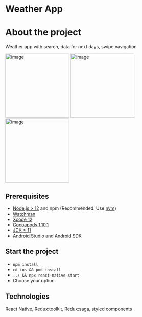 # Weather App

# About the project

Weather app with search, data for next days, swipe navigation

<img width="200" alt="image" src="https://github.com/matvii1/nativetest/assets/101810764/53b89d85-1022-4016-adc8-b619b605a50e">
<img width="200" alt="image" src="https://github.com/matvii1/nativetest/assets/101810764/acd2f17f-8159-4328-ad79-c8407dc449fc">
<img width="200" alt="image" src="https://github.com/matvii1/nativetest/assets/101810764/16e93229-9fed-4232-909b-e5b32edaa64f">

## Prerequisites

- [Node.js > 12](https://nodejs.org) and npm (Recommended: Use [nvm](https://github.com/nvm-sh/nvm))
- [Watchman](https://facebook.github.io/watchman)
- [Xcode 12](https://developer.apple.com/xcode)
- [Cocoapods 1.10.1](https://cocoapods.org)
- [JDK > 11](https://www.oracle.com/java/technologies/javase-jdk11-downloads.html)
- [Android Studio and Android SDK](https://developer.android.com/studio)

## Start the project

- `npm install`
- `cd ios && pod install `
- `../ && npx react-native start`
- Choose your option

## Technologies

React Native, Redux:toolkit, Redux:saga, styled components

